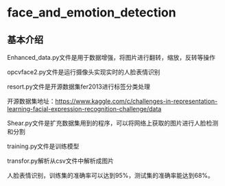 # face_and_emotion_detection

## 基本介绍
Enhanced_data.py文件是用于数据增强，将图片进行翻转，缩放，反转等操作

opcvface2.py文件是运行摄像头实现实时的人脸表情识别

resort.py文件是开源数据集fer2013进行标签分类处理

开源数据集地址：https://www.kaggle.com/c/challenges-in-representation-learning-facial-expression-recognition-challenge/data

Shear.py文件是扩充数据集用到的程序，可以将网络上获取的图片进行人脸检测和分割

training.py文件是训练模型

transfor.py解析从csv文件中解析成图片

人脸表情识别，训练集的准确率可以达到95%，测试集的准确率能达到68%。
